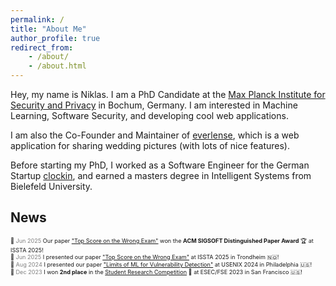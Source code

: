 ```yaml
---
permalink: /
title: "About Me"
author_profile: true
redirect_from:
    - /about/
    - /about.html
---
```


Hey, my name is Niklas. I am a PhD Candidate at the [Max Planck Institute for Security and Privacy](https://www.mpi-sp.org) in Bochum, Germany. I am interested in Machine Learning, Software Security, and developing cool web applications.

I am also the Co-Founder and Maintainer of [everlense](https://www.everlense.de), which is a web application for sharing wedding pictures (with lots of nice features).

Before starting my PhD, I worked as a Software Engineer for the German Startup [clockin](https://www.clockin.de), and earned a masters degree in Intelligent Systems from Bielefeld University.

## News

<span style="font-size: 0.65em;">📰 <font color="gray">Jun 2025</font> Our paper ["Top Score on the Wrong Exam"](https://niklasrisse.github.io/publication/2025-06-22-top-score-wrong-exam) won the **ACM SIGSOFT Distinguished Paper Award** 🏆 at ISSTA 2025!</span><br>
<span style="font-size: 0.65em;">📰 <font color="gray">Jun 2025</font> I presented our paper ["Top Score on the Wrong Exam"](https://niklasrisse.github.io/publication/2025-06-22-top-score-wrong-exam) at ISSTA 2025 in Trondheim 🇳🇴!</span><br>
<span style="font-size: 0.65em;">📰 <font color="gray">Aug 2024</font> I presented our paper ["Limits of ML for Vulnerability Detection"](https://niklasrisse.github.io/publication/2024-08-12-uncovering-the-limits) at USENIX 2024 in Philadelphia 🇺🇸!</span><br>
<span style="font-size: 0.65em;">📰 <font color="gray">Dec 2023</font> I won **2nd place** in the [Student Research Competition](https://2023.esec-fse.org/track/fse-2023-student-research-competition) 🥈 at ESEC/FSE 2023 in San Francisco 🇺🇸!</span><br>
